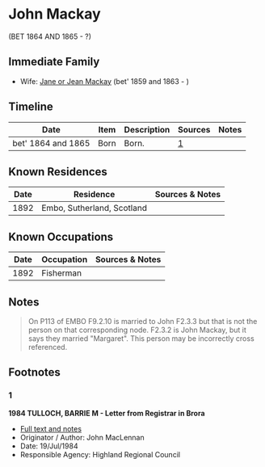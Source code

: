 ﻿---
layout: person
subject_key: i15814480
permalink: /people/i15814480
---

# John Mackay
(BET 1864 AND 1865 - ?)

## Immediate Family

* Wife: [Jane or Jean Mackay](./@4172390@-jane-or-jean-mackay-b1859~1863-d.md) (bet' 1859 and 1863 - )

## Timeline

Date | Item | Description | Sources | Notes
---|---|---|---|---
bet' 1864 and 1865 | Born | Born. | [1](#1) | 

## Known Residences

Date | Residence | Sources & Notes
---|---|---
1892 | Embo, Sutherland, Scotland | 

## Known Occupations

Date | Occupation | Sources & Notes
---|---|---
1892 | Fisherman | 

## Notes

> On P113 of EMBO F9.2.10 is married to John F2.3.3 but that is not the person on that corresponding node. F2.3.2 is John Mackay, but it says they married "Margaret". This person may be incorrectly cross referenced.
>


## Footnotes

### 1

**1984 TULLOCH, BARRIE M - Letter from Registrar in Brora**

* [Full text and notes](../sources/@94133243@-1984-tulloch,-barrie-m-letter-from-registrar-in-brora.md)
* Originator / Author: John MacLennan
* Date: 19/Jul/1984
* Responsible Agency: Highland Regional Council

